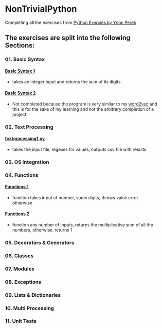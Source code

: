 # NonTrivialPython
Completing all the exercises from [Python Exercies by Ynon Perek](https://www.ynonperek.com/2017/09/21/python-exercises/?utm_source=mybridge&amp;utm_medium=blog&amp;utm_campaign=read_more)


## The exercises are split into the following Sections:
### 01. Basic Syntax
#### [Basic Syntax 1](./basicsyntax1.py)
 - takes an integer input and returns the sum of its digits
#### [Basic Syntax 2](./basicsyntax2.py)
 - Not completed because the program is very similar to my [word2vec](https://github.com/manvillej/Word2Vec/blob/master/word2vec.py) and this is for the sake of my learning and not the arbitrary completion of a project
### 02. Text Processing
#### [textprocessing1.py](./textprocessing1.py)
 - takes the input file, regexes for values, outputs csv file with results
### 03. OS Integration
### 04. Functions
#### [Functions 1](./basicsyntax1.py)
 - function takes input of number, sums digits, throws value error otherwise
#### [Functions 2](./Function2.py)
 - function any number of inputs, returns the multiplicative sum of all the numbers, otherwise, returns 1
### 05. Decorators & Generators
### 06. Classes
### 07. Modules
### 08. Exceptions
### 09. Lists & Dictionaries
### 10. Multi Processing
### 11. Unit Tests

